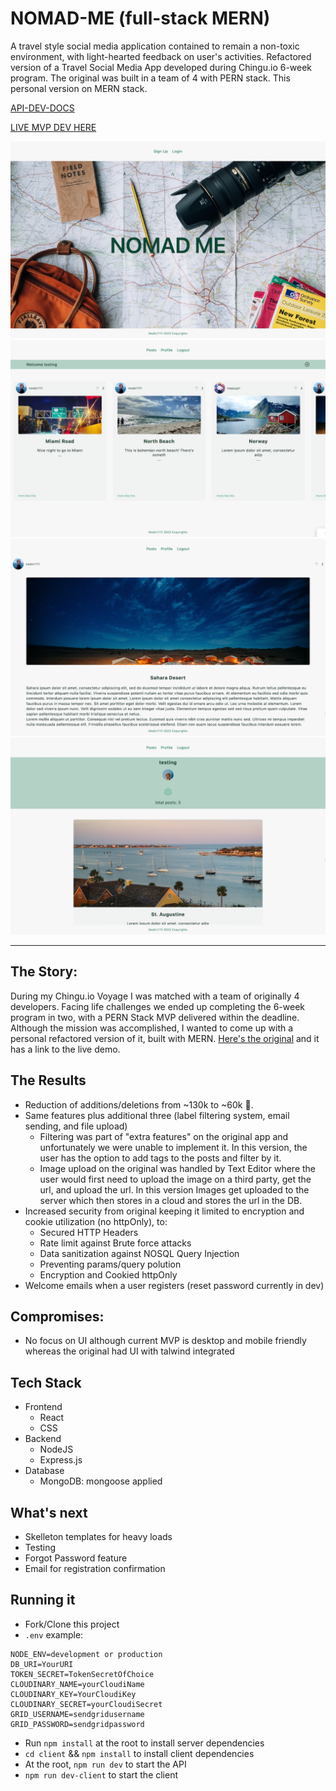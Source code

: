 # NOMAD-ME (full-stack MERN)

A travel style social media application contained to remain a non-toxic environment, with light-hearted feedback on user's activities. Refactored version of a Travel Social Media App developed during Chingu.io 6-week program. The original was built in a team of 4 with PERN stack. This personal version on MERN stack.

[API-DEV-DOCS](./APIDOCS.md)

[LIVE MVP DEV HERE](https://nomad-me-v3.onrender.com/)

![Home page](./home.png)
![Posts page](./posts.png)
![Post page](./post.png)
![User profile](./user.png)

---

## The Story:

During my Chingu.io Voyage I was matched with a team of originally 4 developers. Facing life challenges we ended up completing the 6-week program in two, with a PERN Stack MVP delivered within the deadline. Although the mission was accomplished, I wanted to come up with a personal refactored version of it, built with MERN. [Here's the original](https://github.com/chingu-voyages/v40-bears-team-29) and it has a link to the live demo.

## The Results

- Reduction of additions/deletions from ~130k to ~60k 🥳.
- Same features plus additional three (label filtering system, email sending, and file upload)
  - Filtering was part of "extra features" on the original app and unfortunately we were unable to implement it. In this version, the user has the option to add tags to the posts and filter by it.
  - Image upload on the original was handled by Text Editor where the user would first need to upload the image on a third party, get the url, and upload the url. In this version Images get uploaded to the server which then stores in a cloud and stores the url in the DB.
- Increased security from original keeping it limited to encryption and cookie utilization (no httpOnly), to:
  - Secured HTTP Headers
  - Rate limit against Brute force attacks
  - Data sanitization against NOSQL Query Injection
  - Preventing params/query polution
  - Encryption and Cookied httpOnly
- Welcome emails when a user registers (reset password currently in dev)

## Compromises:

- No focus on UI although current MVP is desktop and mobile friendly whereas the original had UI with talwind integrated

## Tech Stack

- Frontend
  - React
  - CSS
- Backend
  - NodeJS
  - Express.js
- Database
  - MongoDB: mongoose applied

## What's next

- Skelleton templates for heavy loads
- Testing
- Forgot Password feature
- Email for registration confirmation

## Running it

- Fork/Clone this project
- `.env` example:

```
NODE_ENV=development or production
DB_URI=YourURI
TOKEN_SECRET=TokenSecretOfChoice
CLOUDINARY_NAME=yourCloudiName
CLOUDINARY_KEY=YourCloudiKey
CLOUDINARY_SECRET=yourCloudiSecret
GRID_USERNAME=sendgridusername
GRID_PASSWORD=sendgridpassword
```

- Run `npm install` at the root to install server dependencies
- `cd client` && `npm install` to install client dependencies
- At the root, `npm run dev` to start the API
- `npm run dev-client` to start the client
